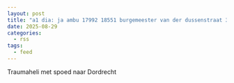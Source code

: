 ```yaml
---
layout: post
title: "a1 dia: ja ambu 17992 18551 burgemeester van der dussenstraat 3316lr dordrecht dordrt bon 127606"
date: 2025-08-29
categories: 
  - rss
tags: 
  - feed
---
```


Traumaheli met spoed naar Dordrecht
